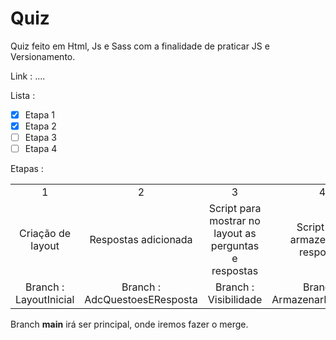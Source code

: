 # Quiz
Quiz feito em Html, Js e Sass com a finalidade de praticar JS e Versionamento.

Link : ....

Lista :

- [X] Etapa 1
- [X] Etapa 2
- [ ] Etapa 3
- [ ] Etapa 4

Etapas :

<table align="center">
<tr align="center">
<td>1</td>
<td>2</td>
<td>3</td>
<td>4</td>
</tr >

<tr align="center">
<Td>Criação de layout </td>
<Td>Respostas adicionada</td>
<Td>Script para mostrar no layout as perguntas e respostas</td>
<td>Script para armazenar as respostas</td>
<tr align="center">
<td>Branch : LayoutInicial</td>
<td>Branch : AdcQuestoesEResposta</td>
<td>Branch : Visibilidade </td>
<td>Branch : ArmazenarRespostas</td>
</tr>
</table>


Branch **main** irá ser  principal, onde iremos fazer o merge.
